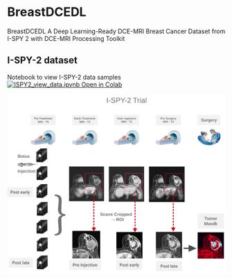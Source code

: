 # BreastDCEDL
BreastDCEDL A Deep Learning-Ready DCE-MRI Breast Cancer Dataset from I-SPY 2 with DCE-MRI Processing Toolkit

## I-SPY-2 dataset

Notebook to view I-SPY-2 data samples
[![ISPY2_view_data.ipynb Open in Colab](https://colab.research.google.com/assets/colab-badge.svg)](https://colab.research.google.com/github/naomifridman/BreastDCEDL/blob/main/ISPY2_view_data.ipynb)

![MRI Scan](images/spy2_data_organization.png)
